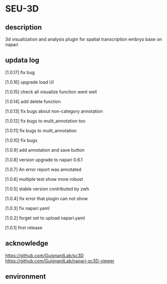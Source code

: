 # SEU-3D

## description

3d visualization and analysis plugin for spatial transcription embryo base on napari

## updata log

[1.0.17] fix bug

[1.0.16] upgrade load UI

[1.0.15] check all visualize function went well

[1.0.14] add delete function

[1.0.13] fix bugs about non-category annotation

[1.0.12] fix bugs to mulit_annotation too

[1.0.11] fix bugs to mulit_annotation

[1.0.10] fix bugs

[1.0.9] add annotation and save button

[1.0.8] version upgrade to napari 0.6.1

[1.0.7] An error report was annotated

[1.0.6] multiple test show more robust

[1.0.5] stable version contributed by zwh

[1.0.4] fix error that plugin can not show

[1.0.3] fix napari.yaml

[1.0.2] forget set to upload napari.yaml

[1.0.1] first release 

## acknowledge

https://github.com/GuignardLab/sc3D
https://github.com/GuignardLab/napari-sc3D-viewer

## environment
